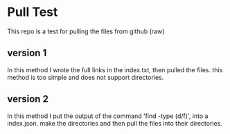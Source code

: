 # Pull Test
This repo is a test for pulling the files from github (raw)

## version 1
In this method I wrote the full links in the index.txt, then pulled the files.
this method is too simple and does not support directories.

## version 2
In this method I put the output of the command 'find -type (d/f)', into a index.json.
make the directories and then pull the files into their directories.
